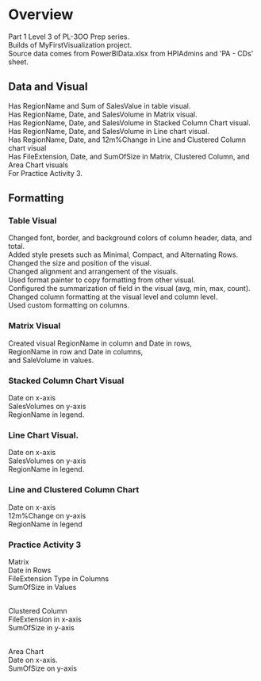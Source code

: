 # Overview
Part 1 Level 3 of PL-3OO Prep series. <br/>
Builds of MyFirstVisualization project. <br/>
Source data comes from PowerBIData.xlsx from HPIAdmins and 'PA - CDs' sheet.


## Data and Visual
Has RegionName and Sum of SalesValue in table visual. <br/>
Has RegionName, Date, and SalesVolume in Matrix visual. <br/>
Has RegionName, Date, and SalesVolume in Stacked Column Chart visual.<br/>
Has RegionName, Date, and SalesVolume in Line chart visual. <br/>
Has RegionName, Date, and 12m%Change in Line and Clustered Column chart visual<br/>
Has FileExtension, Date, and SumOfSize in Matrix, Clustered Column, and Area Chart visuals <br/>
For Practice Activity 3.<br/>

## Formatting
### Table Visual
Changed font, border, and background colors of column header, data, and total. <br/>
Added style presets such as Minimal, Compact, and Alternating Rows. <br/>
Changed the size and position of the visual. <br/>
Changed alignment and arrangement of the visuals. <br/>
Used format painter to copy formatting from other visual. <br/>
Configured the summarization of field in the visual (avg, min, max, count). <br/>
Changed column formatting at the visual level and column level. <br/>
Used custom formatting on columns. <br/>

### Matrix Visual
Created visual RegionName in column and Date in rows, <br/>
RegionName in row and Date in columns, <br/>
and SaleVolume in values. <br/>

### Stacked Column Chart Visual
Date on x-axis <br/>
SalesVolumes on y-axis <br/>
RegionName in legend. <br/>

### Line Chart Visual. 
Date on x-axis <br/>
SalesVolumes on y-axis <br/>
RegionName in legend. <br/>

### Line and Clustered Column Chart
Date on x-axis <br/>
12m%Change on y-axis <br/>
RegionName in legend <br/>

### Practice Activity 3
Matrix <br/>
Date in Rows <br/>
FileExtension Type in Columns <br/>
SumOfSize in Values <br/><br/>

Clustered Column <br/>
FileExtension in x-axis <br/>
SumOfSize in y-axis <br/><br/>

Area Chart <br/>
Date on x-axis.  <br/>
SumOfSize on y-axis <br/>